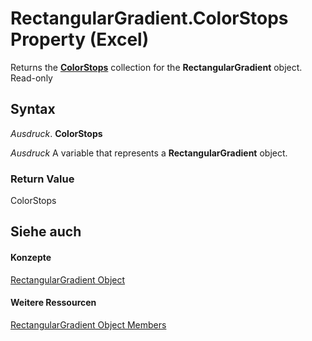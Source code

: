 
# RectangularGradient.ColorStops Property (Excel)

Returns the  **[ColorStops](e138347b-f03c-2f50-bf61-f7f2182c9681.md)** collection for the **RectangularGradient** object. Read-only


## Syntax

 _Ausdruck_. **ColorStops**

 _Ausdruck_ A variable that represents a **RectangularGradient** object.


### Return Value

ColorStops


## Siehe auch


#### Konzepte


[RectangularGradient Object](e668d158-0436-cb27-a6f5-e27453681d66.md)
#### Weitere Ressourcen


[RectangularGradient Object Members](http://msdn.microsoft.com/library/b321b453-767b-2036-666f-021db4c71eba%28Office.15%29.aspx)